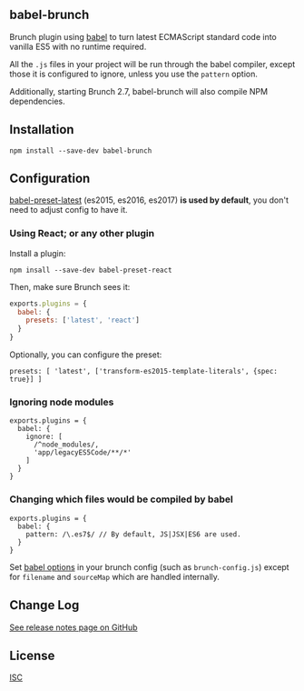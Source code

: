 ## babel-brunch

Brunch plugin using [babel](https://github.com/babel/babel) to turn latest
ECMAScript standard code into vanilla ES5 with no runtime required.

All the `.js` files in your project will be run through the babel compiler,
except those it is configured to ignore, unless you use the `pattern` option.

Additionally, starting Brunch 2.7, babel-brunch will also compile NPM dependencies.

## Installation

`npm install --save-dev babel-brunch`

## Configuration

[babel-preset-latest](https://babeljs.io/docs/plugins/preset-latest/) (es2015, es2016, es2017) **is used by default**, you don't need to adjust config to have it.

### Using React; or any other plugin

Install a plugin:

```
npm insall --save-dev babel-preset-react
```

Then, make sure Brunch sees it:

```javascript
exports.plugins = {
  babel: {
    presets: ['latest', 'react']
  }
}
```

Optionally, you can configure the preset:

`presets: [ 'latest', ['transform-es2015-template-literals', {spec: true}] ]`


### Ignoring node modules

```
exports.plugins = {
  babel: {
    ignore: [
      /^node_modules/,
      'app/legacyES5Code/**/*'
    ]
  }
}
```

### Changing which files would be compiled by babel

```
exports.plugins = {
  babel: {
    pattern: /\.es7$/ // By default, JS|JSX|ES6 are used.
  }
}
```

Set [babel options](https://babeljs.io/docs/usage/options) in your brunch
config (such as `brunch-config.js`) except for `filename` and `sourceMap`
which are handled internally.

## Change Log
[See release notes page on GitHub](https://github.com/babel/babel-brunch/releases)

## License

[ISC](https://raw.github.com/babel/babel-brunch/master/LICENSE)
